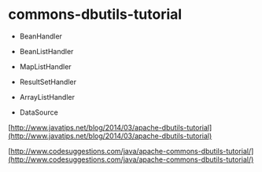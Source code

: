 # commons-dbutils-tutorial

* BeanHandler

* BeanListHandler

* MapListHandler

* ResultSetHandler

* ArrayListHandler

* DataSource


[http://www.javatips.net/blog/2014/03/apache-dbutils-tutorial](http://www.javatips.net/blog/2014/03/apache-dbutils-tutorial)

[http://www.codesuggestions.com/java/apache-commons-dbutils-tutorial/](http://www.codesuggestions.com/java/apache-commons-dbutils-tutorial/)
